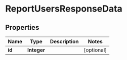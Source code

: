 

# ReportUsersResponseData


## Properties

| Name | Type | Description | Notes |
|------------ | ------------- | ------------- | -------------|
|**id** | **Integer** |  |  [optional] |




